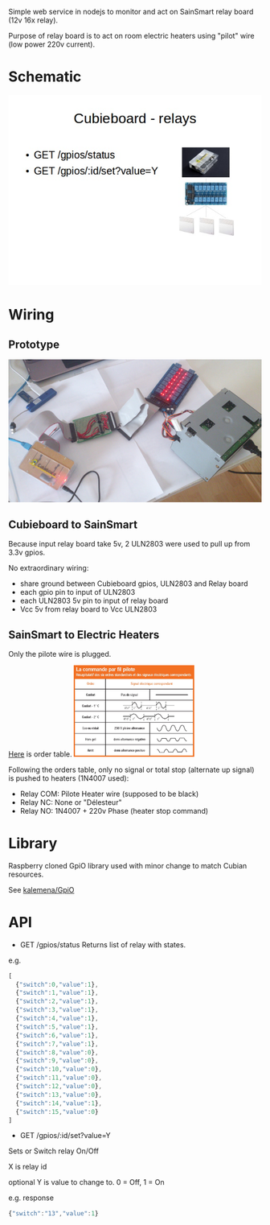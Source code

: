 
Simple web service in nodejs to monitor and act on SainSmart relay board (12v 16x relay).

Purpose of relay board is to act on room electric heaters using "pilot" wire (low power 220v current).

Schematic
=========

![Schematic](res/Schema.jpg?raw=true "Schema overview")

Wiring
======

## Prototype

![Prototype](res/prototype.jpg?raw=true "Prototype")

## Cubieboard to SainSmart

Because input relay board take 5v, 2 ULN2803 were used to pull up from 3.3v gpios.

No extraordinary wiring:
- share ground between Cubieboard gpios, ULN2803 and Relay board
- each gpio pin to input of ULN2803
- each ULN2803 5v pin to input of relay board
- Vcc 5v from relay board to Vcc ULN2803

## SainSmart to Electric Heaters

Only the pilote wire is plugged.

[Here](http://www.planete-domotique.com/blog/2012/01/05/piloter-un-radiateur-grace-a-son-fil-pilote/) is order table.
<img src="res/ordre_fil_pilote.jpg?raw=true" alt="Order table" style="width: 240px;"/>

Following the orders table, only no signal or total stop (alternate up signal) is pushed to heaters (1N4007 used):
- Relay COM: Pilote Heater wire (supposed to be black)
- Relay NC: None or "Délesteur"
- Relay NO: 1N4007 + 220v Phase (heater stop command)

Library
=======

Raspberry cloned GpiO library used with minor change to match Cubian resources.

See [kalemena/GpiO](https://github.com/kalemena/GpiO)

API
===

* GET /gpios/status
Returns list of relay with states.

e.g.
```js
[
  {"switch":0,"value":1},
  {"switch":1,"value":1},
  {"switch":2,"value":1},
  {"switch":3,"value":1},
  {"switch":4,"value":1},
  {"switch":5,"value":1},
  {"switch":6,"value":1},
  {"switch":7,"value":1},
  {"switch":8,"value":0},
  {"switch":9,"value":0},
  {"switch":10,"value":0},
  {"switch":11,"value":0},
  {"switch":12,"value":0},
  {"switch":13,"value":0},
  {"switch":14,"value":1},
  {"switch":15,"value":0}
]
```

* GET /gpios/:id/set?value=Y

Sets or Switch relay On/Off

X is relay id

optional Y is value to change to. 0 = Off, 1 = On

e.g. response
```js
{"switch":"13","value":1}
```



